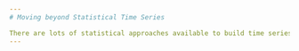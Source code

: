 ```yaml
---
# Moving beyond Statistical Time Series 

There are lots of statistical approaches available to build time series models, various ways of dealing with seasonality and trend in the data.
---
```


